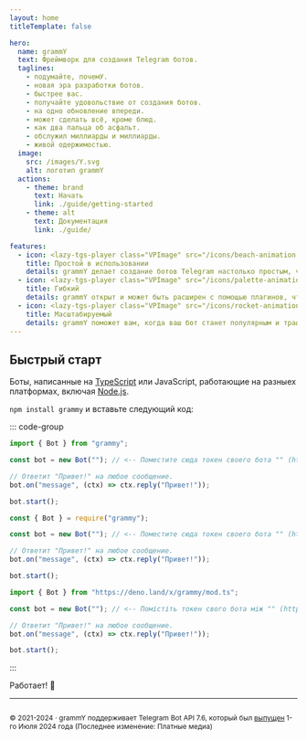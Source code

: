 ```yaml
---
layout: home
titleTemplate: false

hero:
  name: grammY
  text: Фреймворк для создания Telegram ботов.
  taglines:
    - подумайте, почемУ.
    - новая эра разработки ботов.
    - быстрее вас.
    - получайте удовольствие от создания ботов.
    - на одно обновление впереди.
    - может сделать всё, кроме блюд.
    - как два пальца об асфальт.
    - обслужил миллиарды и миллиарды.
    - живой одержимостью.
  image:
    src: /images/Y.svg
    alt: логотип grammY
  actions:
    - theme: brand
      text: Начать
      link: ./guide/getting-started
    - theme: alt
      text: Документация
      link: ./guide/

features:
  - icon: <lazy-tgs-player class="VPImage" src="/icons/beach-animation.tgs"><img src="/icons/beach.svg" alt="анимация пляжа"></lazy-tgs-player>
    title: Простой в использовании
    details: grammY делает создание ботов Telegram настолько простым, что вы уже знаете, как это сделать.
  - icon: <lazy-tgs-player class="VPImage" src="/icons/palette-animation.tgs"><img src="/icons/palette.svg" alt="анимация палитры"></lazy-tgs-player>
    title: Гибкий
    details: grammY открыт и может быть расширен с помощью плагинов, чтобы точно соответствовать вашим потребностям.
  - icon: <lazy-tgs-player class="VPImage" src="/icons/rocket-animation.tgs"><img src="/icons/rocket.svg" alt="анимация ракеты"></lazy-tgs-player>
    title: Масштабируемый
    details: grammY поможет вам, когда ваш бот станет популярным и трафик возрастет.
---
```


<!-- markdownlint-disable no-inline-html -->

## Быстрый старт

Боты, написанные на [TypeScript](https://www.typescriptlang.org) или JavaScript, работающие на разныех платформах, включая [Node.js](https://nodejs.org).

`npm install grammy` и вставьте следующий код:

::: code-group

```ts [TypeScript]
import { Bot } from "grammy";

const bot = new Bot(""); // <-- Поместите сюда токен своего бота "" (https://t.me/BotFather)

// Ответит "Привет!" на любое сообщение.
bot.on("message", (ctx) => ctx.reply("Привет!"));

bot.start();
```

```js [JavaScript]
const { Bot } = require("grammy");

const bot = new Bot(""); // <-- Поместите сюда токен своего бота "" (https://t.me/BotFather)

// Ответит "Привет!" на любое сообщение.
bot.on("message", (ctx) => ctx.reply("Привет!"));

bot.start();
```

```ts [Deno]
import { Bot } from "https://deno.land/x/grammy/mod.ts";

const bot = new Bot(""); // <-- Помістіть токен свого бота між "" (https://t.me/BotFather)

// Ответит "Привет!" на любое сообщение.
bot.on("message", (ctx) => ctx.reply("Привет!"));

bot.start();
```

:::

Работает! :tada:

<footer id="home-footer">

---

<ClientOnly>
  <ThankYou :s="[
    'Благодарим, ',
    '{name}',
    ', за вклад в grammY.',
    ', за создание grammY.']" />
</ClientOnly>

<div style="font-size: 0.75rem; display: flex; justify-content: center;">

© 2021-2024 &middot; grammY поддерживает Telegram Bot API 7.6, который был [выпущен](https://core.telegram.org/bots/api#july-1-2024) 1-го Июля 2024 года
(Последнее изменение: Платные медиа)

</div>
</footer>
